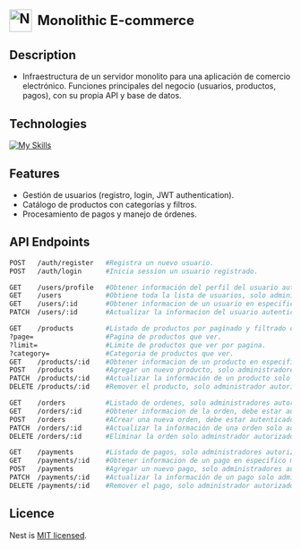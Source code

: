 <h1 style="font-size: 24px; font-weight: bold; display:flex; align-items: center; justify-content: left; gap: 10px">
    <img src="https://nestjs.com/img/logo-small.svg" width="40" alt="Nest Logo" />
    Monolithic E-commerce
</h1>

## Description
- Infraestructura de un servidor monolito para una aplicación de comercio electrónico. Funciones principales del negocio (usuarios, productos, pagos), con su propia API y base de datos.
## Technologies
[![My Skills](https://skillicons.dev/icons?i=nestjs,typescript,prisma,docker,postgres,&perline=6)](https://skillicons.dev)
## Features
- Gestión de usuarios (registro, login, JWT authentication).
- Catálogo de productos con categorías y filtros.
- Procesamiento de pagos y manejo de órdenes.
## API Endpoints
```bash
POST   /auth/register   #Registra un nuevo usuario.
POST   /auth/login      #Inicia session un usuario registrado.

GET    /users/profile   #Obtener información del perfil del usuario autenticado.
GET    /users           #Obtiene toda la lista de usuarios, solo administradores autorizados.
GET    /users/:id       #Obtener informacion de un usuario en especifico mediante id.
PATCH  /users/:id       #Actualizar la informacion del usuario autenticado mediante id.

GET    /products        #Listado de productos por paginado y filtrado de categorias.
?page=                  #Pagina de productos que ver.
?limit=                 #Limite de productos que ver por pagina.
?category=              #Categoria de productos que ver.
GET    /products/:id    #Obtener informacion de un producto en especifico mediante id.
POST   /products        #Agregar un nuevo producto, solo administradores autorizados.
PATCH  /products/:id    #Actualizar la información de un producto solo adminstrador autorizado.
DELETE /products/:id    #Remover el producto, solo administrador autorizado.

GET    /orders          #Listado de ordenes, solo administradores autorizados.
GET    /orders/:id      #Obtener informacion de la orden, debe estar autenticado.
POST   /orders          #ACrear una nueva orden, debe estar autenticado.
PATCH  /orders/:id      #Actualizar la información de una orden solo adminstrador autorizado.
DELETE /orders/:id      #Eliminar la orden solo adminstrador autorizado.

GET    /payments        #Listado de pagos, solo administradores autorizados.
GET    /payments/:id    #Obtener informacion de un pago en especifico mediante id, solo administradores autorizados.
POST   /payments        #Agregar un nuevo pago, solo administradores autorizados.
PATCH  /payments/:id    #Actualizar la información de un pago solo adminstrador autorizado.
DELETE /payments/:id    #Remover el pago, solo administrador autorizado.

```
## Licence
Nest is [MIT licensed](https://github.com/nestjs/nest/blob/master/LICENSE).
